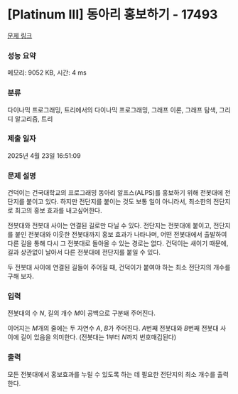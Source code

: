 # [Platinum III] 동아리 홍보하기 - 17493 

[문제 링크](https://www.acmicpc.net/problem/17493) 

### 성능 요약

메모리: 9052 KB, 시간: 4 ms

### 분류

다이나믹 프로그래밍, 트리에서의 다이나믹 프로그래밍, 그래프 이론, 그래프 탐색, 그리디 알고리즘, 트리

### 제출 일자

2025년 4월 23일 16:51:09

### 문제 설명

<p>건덕이는 건국대학교의 프로그래밍 동아리 알프스(ALPS)를 홍보하기 위해 전봇대에 전단지를 붙이고 있다. 하지만 전단지를 붙이는 것도 보통 일이 아니라서, 최소한의 전단지로 최고의 홍보 효과를 내고싶어한다.</p>

<p>전봇대와 전봇대 사이는 연결된 길로만 다닐 수 있다. 전단지는 전봇대에 붙이고, 전단지를 붙인 전봇대와 이웃한 전봇대까지 홍보 효과가 나타나며, 어떤 전봇대에서 출발하여 다른 길을 통해 다시 그 전봇대로 돌아올 수 있는 경로는 없다. 건덕이는 새이기 때문에, 길과 상관없이 날아서 다른 전봇대에 전단지를 붙일 수 있다.</p>

<p>두 전봇대 사이에 연결된 길들이 주어질 때, 건덕이가 붙여야 하는 최소 전단지의 개수를 구해 보자.</p>

### 입력 

 <p>전봇대의 수 <em>N</em>, 길의 개수 <em>M</em>이 공백으로 구분돼 주어진다.</p>

<p>이어지는 <em>M</em>개의 줄에는 두 자연수 <em>A</em>,<em> B</em>가 주어진다. <em>A</em>번째 전봇대와 <em>B</em>번째 전봇대 사이에 길이 있음을 의미한다. (전봇대는 1부터 <em>N</em>까지 번호매김된다)</p>

### 출력 

 <p>모든 전봇대에서 홍보효과를 누릴 수 있도록 하는 데 필요한 전단지의 최소 개수를 출력한다.</p>

